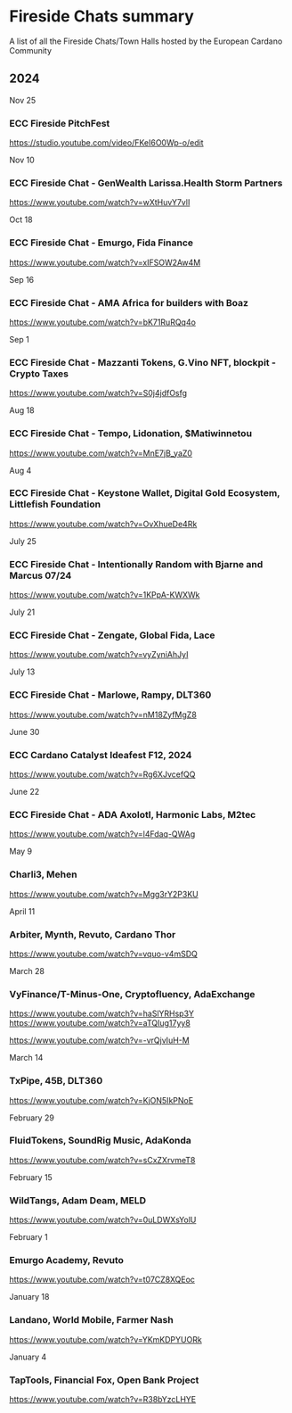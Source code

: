 # Fireside Chats summary

A list of all the Fireside Chats/Town Halls hosted by the European Cardano Community

## 2024

Nov 25

### ECC Fireside PitchFest

https://studio.youtube.com/video/FKeI6O0Wp-o/edit



Nov 10

### ECC Fireside Chat - GenWealth Larissa.Health Storm Partners

https://www.youtube.com/watch?v=wXtHuvY7vlI

Oct 18

### ECC Fireside Chat - Emurgo, Fida Finance

https://www.youtube.com/watch?v=xIFSOW2Aw4M

Sep 16

### ECC Fireside Chat - AMA Africa for builders with Boaz

https://www.youtube.com/watch?v=bK71RuRQq4o

Sep 1

### ECC Fireside Chat - Mazzanti Tokens, G.Vino NFT, blockpit - Crypto Taxes

https://www.youtube.com/watch?v=S0j4jdfOsfg

Aug 18

### ECC Fireside Chat - Tempo, Lidonation, $Matiwinnetou

https://www.youtube.com/watch?v=MnE7jB_yaZ0

Aug 4

### ECC Fireside Chat - Keystone Wallet, Digital Gold Ecosystem, Littlefish Foundation

https://www.youtube.com/watch?v=OvXhueDe4Rk

July 25 

### ECC Fireside Chat - Intentionally Random with Bjarne and Marcus 07/24

https://www.youtube.com/watch?v=1KPpA-KWXWk

July 21

### ECC Fireside Chat - Zengate, Global Fida, Lace

https://www.youtube.com/watch?v=vyZyniAhJyI

July 13

### ECC Fireside Chat - Marlowe, Rampy, DLT360

https://www.youtube.com/watch?v=nM18ZyfMgZ8

June 30

### ECC Cardano Catalyst Ideafest F12, 2024

https://www.youtube.com/watch?v=Rg6XJvcefQQ

June 22

### ECC Fireside Chat - ADA Axolotl, Harmonic Labs, M2tec

https://www.youtube.com/watch?v=l4Fdaq-QWAg


May 9

### Charli3, Mehen

https://www.youtube.com/watch?v=Mgg3rY2P3KU

April 11

### Arbiter, Mynth, Revuto, Cardano Thor

https://www.youtube.com/watch?v=vquo-v4mSDQ

March 28

### VyFinance/T-Minus-One, Cryptofluency, AdaExchange

https://www.youtube.com/watch?v=haSlYRHsp3Y
https://www.youtube.com/watch?v=aTQIug17yy8

https://www.youtube.com/watch?v=-vrQjvIuH-M

March 14

### TxPipe, 45B, DLT360

https://www.youtube.com/watch?v=KjON5IkPNoE



February 29

### FluidTokens, SoundRig Music, AdaKonda

https://www.youtube.com/watch?v=sCxZXrvmeT8



February 15

### WildTangs, Adam Deam, MELD

https://www.youtube.com/watch?v=0uLDWXsYolU



February 1

### Emurgo Academy, Revuto

https://www.youtube.com/watch?v=t07CZ8XQEoc


January 18

### Landano, World Mobile, Farmer Nash

https://www.youtube.com/watch?v=YKmKDPYUORk

January 4

### TapTools, Financial Fox, Open Bank Project

https://www.youtube.com/watch?v=R38bYzcLHYE

